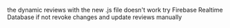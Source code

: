 the dynamic reviews with the new .js file doesn't work
try Firebase Realtime Database
if not revoke changes and update reviews manually